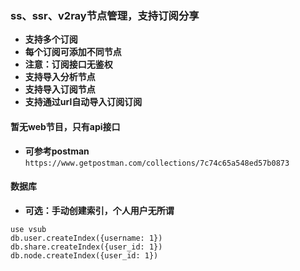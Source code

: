 ### ss、ssr、v2ray节点管理，支持订阅分享

+ **支持多个订阅**
+ **每个订阅可添加不同节点**
+ **注意：订阅接口无鉴权**
+ **支持导入分析节点**
+ **支持导入订阅节点**
+ **支持通过url自动导入订阅订阅**


#### 暂无web节目，只有api接口

+ **可参考postman**
` https://www.getpostman.com/collections/7c74c65a548ed57b0873 `


#### 数据库

+ **可选：手动创建索引，个人用户无所谓**
```
use vsub
db.user.createIndex({username: 1})
db.share.createIndex({user_id: 1})
db.node.createIndex({user_id: 1})
```

